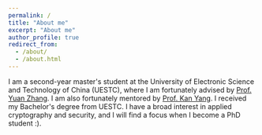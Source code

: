 ```yaml
---
permalink: /
title: "About me"
excerpt: "About me"
author_profile: true
redirect_from: 
  - /about/
  - /about.html
---
```


I am a second-year master's student at the University of Electronic Science and Technology of China (UESTC), where I am fortunately advised by [Prof. Yuan Zhang](https://scholar.google.com/citations?user=7rWSrzsAAAAJ&hl=zh-CN&oi=ao). I am also fortunately mentored by [Prof. Kan Yang](https://cs.memphis.edu/~kanyang/). I received my Bachelor's degree from UESTC. I have a broad interest in applied cryptography and security, and I will find a focus when I become a PhD student :).
